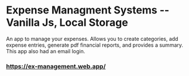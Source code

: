 # Expense Managment Systems -- Vanilla Js, Local Storage

An app to manage your expenses. 
Allows you to create categories, add expense entries, generate pdf financial reports, and provides a summary.
This app also had an email login.

### https://ex-management.web.app/
